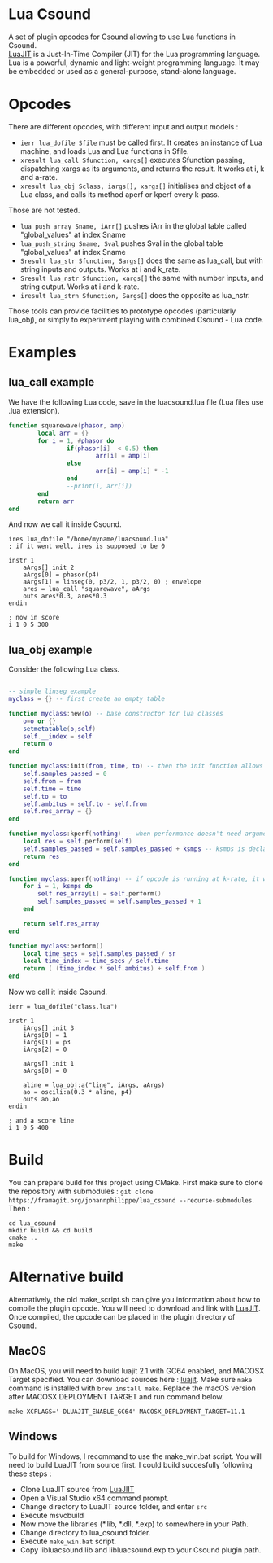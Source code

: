 # Lua Csound
A set of plugin opcodes for Csound allowing to use Lua functions in Csound.  
[LuaJIT](https://luajit.org/) is a Just-In-Time Compiler (JIT) for the Lua programming language. Lua is a powerful, dynamic and light-weight programming language. It may be embedded or used as a general-purpose, stand-alone language. 

# Opcodes
There are different opcodes, with different input and output models : 

- ```ierr lua_dofile Sfile``` must be called first. It creates an instance of Lua machine, and loads Lua and Lua functions in Sfile.
- ```xresult lua_call Sfunction, xargs[]``` executes Sfunction passing, dispatching xargs as its arguments, and returns the result. It works at i, k and a-rate. 
- ```xresult lua_obj Sclass, iargs[], xargs[]``` initialises and object of a Lua class, and calls its method aperf or kperf every k-pass.


Those are not tested.
- ```lua_push_array Sname, iArr[]``` pushes iArr in the global table called "global_values" at index Sname
- ```lua_push_string Sname, Sval``` pushes Sval in the global table "global_values" at index Sname
- ```Sresult lua_str Sfunction, Sargs[]``` does the same as lua_call, but with string inputs and outputs. Works at i and k_rate. 
- ```Sresult lua_nstr Sfunction, xargs[]``` the same with number inputs, and string output. Works at i and k-rate. 
- ```iresult lua_strn Sfunction, Sargs[]``` does the opposite as lua_nstr. 


Those tools can provide facilities to prototype opcodes (particularly lua_obj), or simply to experiment playing with combined Csound - Lua code. 


# Examples 
## lua_call example

We have the following Lua code, save in the luacsound.lua file (Lua files use .lua extension). 
```lua
function squarewave(phasor, amp)
        local arr = {}
        for i = 1, #phasor do
                if(phasor[i]  < 0.5) then
                        arr[i] = amp[i]
                else
                        arr[i] = amp[i] * -1
                end
                --print(i, arr[i])
        end
        return arr
end

```

And now we call it inside Csound.
```csound
ires lua_dofile "/home/myname/luacsound.lua"
; if it went well, ires is supposed to be 0

instr 1 
	aArgs[] init 2
	aArgs[0] = phasor(p4) 
	aArgs[1] = linseg(0, p3/2, 1, p3/2, 0) ; envelope
	ares = lua_call "squarewave", aArgs
	outs ares*0.3, ares*0.3
endin

; now in score 
i 1 0 5 300

```

## lua_obj example
Consider the following Lua class.
```lua

-- simple linseg example
myclass = {} -- first create an empty table

function myclass:new(o) -- base constructor for lua classes
	o=o or {}
	setmetatable(o,self)
	self.__index = self
	return o
end

function myclass:init(from, time, to) -- then the init function allows to store and initialize members
	self.samples_passed = 0
	self.from = from
	self.time = time
	self.to = to
	self.ambitus = self.to - self.from
	self.res_array = {}
end

function myclass:kperf(nothing) -- when performance doesn't need arguments, it is still necessary to pass at leas one dummy argument
	local res = self.perform(self)
	self.samples_passed = self.samples_passed + ksmps -- ksmps is declared to Lua machine as a global variable, as well as sr
	return res
end

function myclass:aperf(nothing) -- if opcode is running at k-rate, it will call kperf, else if will call aperf (ksmps times) every k-pass.  
	for i = 1, ksmps do
		self.res_array[i] = self.perform()
		self.samples_passed = self.samples_passed + 1
	end

	return self.res_array
end

function myclass:perform()
	local time_secs = self.samples_passed / sr
	local time_index = time_secs / self.time
	return ( (time_index * self.ambitus) + self.from )
end
```

Now we call it inside Csound.
```csound
ierr = lua_dofile("class.lua")

instr 1
	iArgs[] init 3
	iArgs[0] = 1
	iArgs[1] = p3
	iArgs[2] = 0

	aArgs[] init 1
	aArgs[0] = 0

	aline = lua_obj:a("line", iArgs, aArgs)
	ao = oscili:a(0.3 * aline, p4)
	outs ao,ao 
endin

; and a score line
i 1 0 5 400
```


# Build

You can prepare build for this project using CMake. First make sure to clone the repository with submodules : `git clone https://framagit.org/johannphilippe/lua_csound --recurse-submodules`.
Then : 
```
cd lua_csound
mkdir build && cd build
cmake ..
make
```

# Alternative build

Alternatively, the old make_script.sh can give you information about how to compile the plugin opcode. You will need to download and link with [LuaJIT](https://luajit.org/luajit.html). Once compiled, the opcode can be placed in the plugin directory of Csound.

## MacOS 

On MacOS, you will need to build luajit 2.1 with GC64 enabled, and MACOSX Target specified. 
You can download sources here : [luajit](https://luajit.org/download.html). 
Make sure `make` command is installed with `brew install make`.
Replace the macOS version after MACOSX DEPLOYMENT TARGET and run command below. 

`make XCFLAGS='-DLUAJIT_ENABLE_GC64' MACOSX_DEPLOYMENT_TARGET=11.1`


## Windows

To build for Windows, I recommand to use the make_win.bat script. You will need to build LuaJIT from source first. 
I could build succesfully following these steps : 

- Clone LuaJIT source from [LuaJIIT](https://github.com/LuaJIT/LuaJIT)
- Open a Visual Studio x64 command prompt. 
- Change directory to LuaJIT source folder, and enter `src`
- Execute msvcbuild
- Now move the libraries (*.lib, *.dll, *.exp) to somewhere in your Path. 
- Change directory to lua_csound folder. 
- Execute `make_win.bat` script. 
- Copy libluacsound.lib and libluacsound.exp to your Csound plugin path. 



